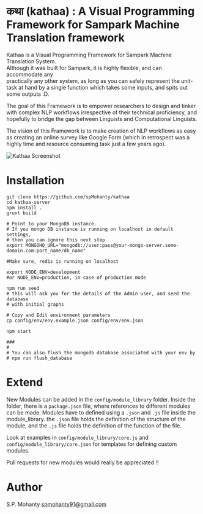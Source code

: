 कथा (kathaa) : A Visual Programming Framework for Sampark Machine Translation framework
=================================================================================

Kathaa is a Visual Programming Framework for Sampark Machine Translation System.   
Although it was built for Sampark, it is highly flexible, and can accommodate any   
practically any other system, as long as you can safely represent the unit-task at
hand by a single function which takes some inputs, and spits out some outputs :D.   

The goal of this Framework is to empower researchers to design and tinker with
complex NLP workflows irrespective of their technical proficiency, and hopefully
to bridge the gap between Linguists and Computational Linguists.

The vision of this Framework is to make creation of NLP workflows as easy as
creating an online survey like Google Form (which in retrospect was a highly
  time and resource consuming task just a few years ago).



![Kathaa Screenshot](https://cloud.githubusercontent.com/assets/1581312/12222517/cc55d2f0-b7e4-11e5-9f15-77a531a4affa.png)

Installation
============
```
git clone https://github.com/spMohanty/kathaa
cd kathaa-server
npm install .
grunt build

# Point to your MongoDB instance.
# If you mongo DB instance is running on localhost in default settings,
# then you can ignore this next step
export MONGOHQ_URL="mongodb://user:pass@your-mongo-server.some-domain.com:port_name/db_name"

#Make sure, redis is running on localhost

export NODE_ENV=development
#or NODE_ENV=production, in case of production mode

npm run seed
# this will ask you for the details of the Admin user, and seed the database
# with initial graphs

# Copy and Edit environment parameters
cp config/env/env.example.json config/env/env.json

npm start

###
#
# You can also flush the mongodb database associated with your env by
# npm run flush_database
```

Extend
======
New Modules can be added in the `config/module_library` folder.
Inside the folder, there is a `package.json` file, where references to different
modules can be made.
Modules have to defined using a `.json` and `.js` file inside the module_library.
the `.json` file holds the definition of the structure of the module, and the `.js`
file holds the definition of the function of the file.

Look at examples in `config/module_library/core.js` and `config/module_library/core.json`
for templates for defining custom modules.

Pull requests for new modules would really be appreciated !!

Author
======
S.P. Mohanty <spmohanty91@gmail.com>
